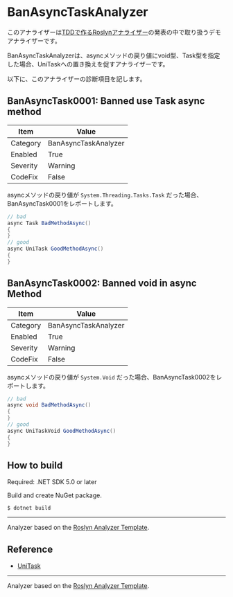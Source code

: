 # BanAsyncTaskAnalyzer

このアナライザーは[TDDで作るRoslynアナライザー](https://techcon2023.dena.dev/session/session3/)の発表の中で取り扱うデモアナライザーです。

BanAsyncTaskAnalyzerは、asyncメソッドの戻り値にvoid型、Task型を指定した場合、UniTaskへの置き換えを促すアナライザーです。

以下に、このアナライザーの診断項目を記します。

## BanAsyncTask0001: Banned use Task async method

| Item     | Value                |
|----------|----------------------|
| Category | BanAsyncTaskAnalyzer |
| Enabled  | True                 |
| Severity | Warning              |
| CodeFix  | False                |

asyncメソッドの戻り値が `System.Threading.Tasks.Task` だった場合、BanAsyncTask0001をレポートします。

```csharp
// bad
async Task BadMethodAsync()
{
}
// good
async UniTask GoodMethodAsync()
{
}
```

## BanAsyncTask0002: Banned void in async Method

| Item     | Value                |
|----------|----------------------|
| Category | BanAsyncTaskAnalyzer |
| Enabled  | True                 |
| Severity | Warning              |
| CodeFix  | False                |

asyncメソッドの戻り値が `System.Void` だった場合、BanAsyncTask0002をレポートします。

```csharp
// bad
async void BadMethodAsync()
{
}
// good
async UniTaskVoid GoodMethodAsync()
{
}
```

## How to build

Required: .NET SDK 5.0 or later

Build and create NuGet package.

```
$ dotnet build
```

---
Analyzer based on the [Roslyn Analyzer Template][template].

[template]: https://github.com/D/RoslynAnalyzerTemplate

## Reference

- [UniTask](https://github.com/Cysharp/UniTask.git)

---
Analyzer based on the [Roslyn Analyzer Template][template].

[template]: https://github.com/DeNA/RoslynAnalyzerTemplate
